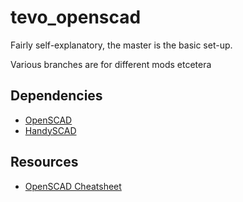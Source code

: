 # tevo_openscad
Fairly self-explanatory, the master is the basic set-up.

Various branches are for different mods etcetera

## Dependencies

* [OpenSCAD](http://www.openscad.org/downloads.html)
* [HandySCAD](https://github.com/superjamie/handyscad)

## Resources

* [OpenSCAD Cheatsheet](http://www.openscad.org/cheatsheet/)
